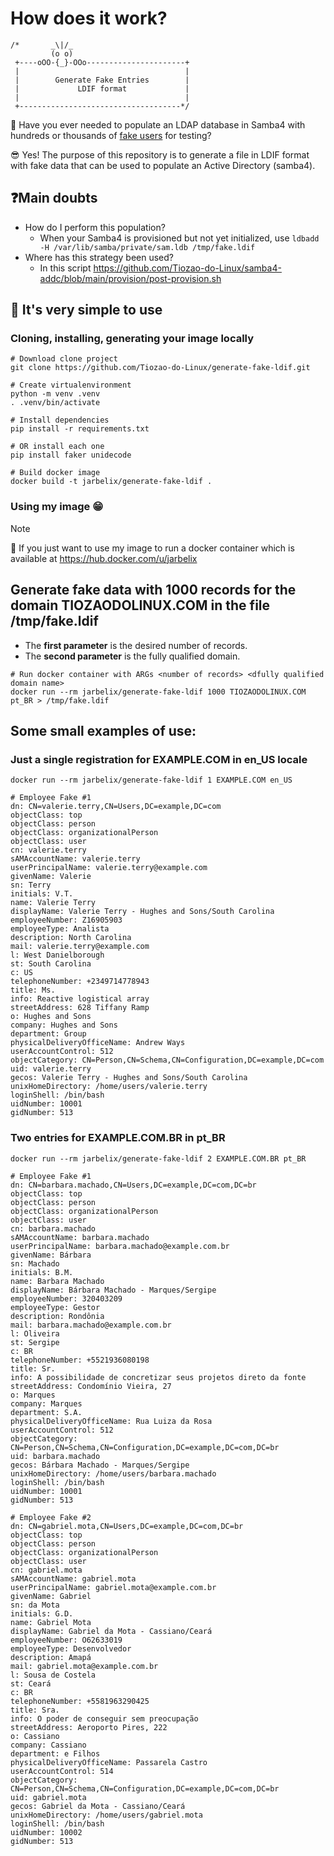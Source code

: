 # How does it work?
```
/*       _\|/_
         (o o)
 +----oOO-{_}-OOo----------------------+
 |                                     |
 |        Generate Fake Entries        |
 |             LDIF format             |
 |                                     |
 +------------------------------------*/
```

🤔 Have you ever needed to populate an LDAP database in Samba4 with hundreds or thousands of [fake users](https://pypi.org/project/Faker/) for testing?

😎 Yes! The purpose of this repository is to generate a file in LDIF format with fake data that can be used to populate an Active Directory (samba4).

## ❓Main doubts

* How do I perform this population?
    * When your Samba4 is provisioned but not yet initialized, use `ldbadd -H /var/lib/samba/private/sam.ldb /tmp/fake.ldif`
* Where has this strategy been used?
    * In this script https://github.com/Tiozao-do-Linux/samba4-addc/blob/main/provision/post-provision.sh

## 🚀 It's very simple to use

### Cloning, installing, generating your image locally

```shell
# Download clone project
git clone https://github.com/Tiozao-do-Linux/generate-fake-ldif.git

# Create virtualenvironment
python -m venv .venv
. .venv/bin/activate

# Install dependencies
pip install -r requirements.txt

# OR install each one
pip install faker unidecode

# Build docker image
docker build -t jarbelix/generate-fake-ldif .
```

### Using my image 😁

> [!NOTE]
>  🎯 If you just want to use my image to run a docker container which is available at https://hub.docker.com/u/jarbelix

## Generate fake data with 1000 records for the domain TIOZAODOLINUX.COM in the file /tmp/fake.ldif

* The **first parameter** is the desired number of records.
* The **second parameter** is the fully qualified domain.

```shell
# Run docker container with ARGs <number of records> <dfully qualified domain name>
docker run --rm jarbelix/generate-fake-ldif 1000 TIOZAODOLINUX.COM pt_BR > /tmp/fake.ldif
```

## Some small examples of use:

### Just a single registration for EXAMPLE.COM in en_US locale


```shell
docker run --rm jarbelix/generate-fake-ldif 1 EXAMPLE.COM en_US
```

```ldif
# Employee Fake #1
dn: CN=valerie.terry,CN=Users,DC=example,DC=com
objectClass: top
objectClass: person
objectClass: organizationalPerson
objectClass: user
cn: valerie.terry
sAMAccountName: valerie.terry
userPrincipalName: valerie.terry@example.com
givenName: Valerie
sn: Terry
initials: V.T.
name: Valerie Terry
displayName: Valerie Terry - Hughes and Sons/South Carolina
employeeNumber: Z16905903
employeeType: Analista
description: North Carolina
mail: valerie.terry@example.com
l: West Danielborough
st: South Carolina
c: US
telephoneNumber: +2349714778943
title: Ms.
info: Reactive logistical array
streetAddress: 628 Tiffany Ramp
o: Hughes and Sons
company: Hughes and Sons
department: Group
physicalDeliveryOfficeName: Andrew Ways
userAccountControl: 512
objectCategory: CN=Person,CN=Schema,CN=Configuration,DC=example,DC=com
uid: valerie.terry
gecos: Valerie Terry - Hughes and Sons/South Carolina
unixHomeDirectory: /home/users/valerie.terry
loginShell: /bin/bash
uidNumber: 10001
gidNumber: 513
```

### Two entries for EXAMPLE.COM.BR in pt_BR

```shell
docker run --rm jarbelix/generate-fake-ldif 2 EXAMPLE.COM.BR pt_BR
```

```ldif
# Employee Fake #1
dn: CN=barbara.machado,CN=Users,DC=example,DC=com,DC=br
objectClass: top
objectClass: person
objectClass: organizationalPerson
objectClass: user
cn: barbara.machado
sAMAccountName: barbara.machado
userPrincipalName: barbara.machado@example.com.br
givenName: Bárbara
sn: Machado
initials: B.M.
name: Barbara Machado
displayName: Bárbara Machado - Marques/Sergipe
employeeNumber: 320403209
employeeType: Gestor
description: Rondônia
mail: barbara.machado@example.com.br
l: Oliveira
st: Sergipe
c: BR
telephoneNumber: +5521936080198
title: Sr.
info: A possibilidade de concretizar seus projetos direto da fonte
streetAddress: Condomínio Vieira, 27
o: Marques
company: Marques
department: S.A.
physicalDeliveryOfficeName: Rua Luiza da Rosa
userAccountControl: 512
objectCategory: CN=Person,CN=Schema,CN=Configuration,DC=example,DC=com,DC=br
uid: barbara.machado
gecos: Bárbara Machado - Marques/Sergipe
unixHomeDirectory: /home/users/barbara.machado
loginShell: /bin/bash
uidNumber: 10001
gidNumber: 513

# Employee Fake #2
dn: CN=gabriel.mota,CN=Users,DC=example,DC=com,DC=br
objectClass: top
objectClass: person
objectClass: organizationalPerson
objectClass: user
cn: gabriel.mota
sAMAccountName: gabriel.mota
userPrincipalName: gabriel.mota@example.com.br
givenName: Gabriel
sn: da Mota
initials: G.D.
name: Gabriel Mota
displayName: Gabriel da Mota - Cassiano/Ceará
employeeNumber: O62633019
employeeType: Desenvolvedor
description: Amapá
mail: gabriel.mota@example.com.br
l: Sousa de Costela
st: Ceará
c: BR
telephoneNumber: +5581963290425
title: Sra.
info: O poder de conseguir sem preocupação
streetAddress: Aeroporto Pires, 222
o: Cassiano
company: Cassiano
department: e Filhos
physicalDeliveryOfficeName: Passarela Castro
userAccountControl: 514
objectCategory: CN=Person,CN=Schema,CN=Configuration,DC=example,DC=com,DC=br
uid: gabriel.mota
gecos: Gabriel da Mota - Cassiano/Ceará
unixHomeDirectory: /home/users/gabriel.mota
loginShell: /bin/bash
uidNumber: 10002
gidNumber: 513
```

